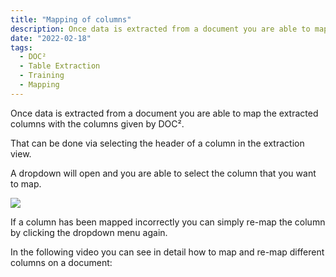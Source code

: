 ```yaml
---
title: "Mapping of columns"
description: Once data is extracted from a document you are able to map the extracted columns with the columns given by DOC². That can be done via selecting the header of a column in the extraction view. A dropdown will open and you are able to select the column that you want to map.
date: "2022-02-18"
tags:
  - DOC²
  - Table Extraction
  - Training
  - Mapping 
---
```


Once data is extracted from a document you are able to map the extracted columns with the columns given by DOC².

That can be done via selecting the header of a column in the extraction view.

A dropdown will open and you are able to select the column that you want to map.

![](/_images/doc2/image-8-1024x790.png)

If a column has been mapped incorrectly you can simply re-map the column by clicking the dropdown menu again.

In the following video you can see in detail how to map and re-map different columns on a document:
